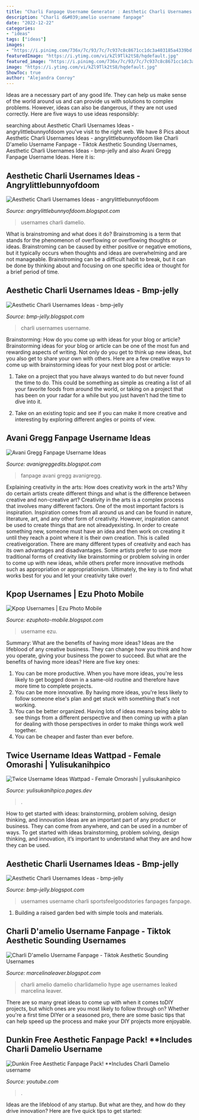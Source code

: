 ```yaml
---
title: "Charli Fanpage Username Generator : Aesthetic Charli Usernames Ideas"
description: "Charli d&#039;amelio username fanpage"
date: "2022-12-22"
categories:
- "ideas"
tags: ["ideas"]
images:
- "https://i.pinimg.com/736x/7c/93/7c/7c937c8c8671cc1dc3a403185a4339bd.jpg"
featuredImage: "https://i.ytimg.com/vi/kZl9Tlk2tS8/hqdefault.jpg"
featured_image: "https://i.pinimg.com/736x/7c/93/7c/7c937c8c8671cc1dc3a403185a4339bd.jpg"
image: "https://i.ytimg.com/vi/kZl9Tlk2tS8/hqdefault.jpg"
ShowToc: true
author: "Alejandra Conroy"
---
```



Ideas are a necessary part of any good life. They can help us make sense of the world around us and can provide us with solutions to complex problems. However, ideas can also be dangerous, if they are not used correctly. Here are five ways to use ideas responsibly: 

	

		
searching about Aesthetic Charli Usernames Ideas - angrylittlebunnyofdoom you've visit to the right web. We have 8 Pics about Aesthetic Charli Usernames Ideas - angrylittlebunnyofdoom like Charli D&#039;amelio Username Fanpage - Tiktok Aesthetic Sounding Usernames, Aesthetic Charli Usernames Ideas - bmp-jelly and also Avani Gregg Fanpage Username Ideas. Here it is:
		
    
## Aesthetic Charli Usernames Ideas - Angrylittlebunnyofdoom

<img loading=lazy src="https://i.ytimg.com/vi/kZl9Tlk2tS8/hqdefault.jpg" onerror="this.onerror=null;this.src='https://tse4.mm.bing.net/th?id=OIP.lltoo8IjFWvq-NjedBqrCwHaFj&amp;pid=15.1';" alt="Aesthetic Charli Usernames Ideas - angrylittlebunnyofdoom">

_Source: angrylittlebunnyofdoom.blogspot.com_

>usernames charli damelio. 

	

What is brainstroming and what does it do?
Brainstroming is a term that stands for the phenomenon of overflowing or overflowing thoughts or ideas. Brainstroming can be caused by either positive or negative emotions, but it typically occurs when thoughts and ideas are overwhelming and are not manageable. Brainstroming can be a difficult habit to break, but it can be done by thinking about and focusing on one specific idea or thought for a brief period of time.

    
## Aesthetic Charli Usernames Ideas - Bmp-jelly

<img loading=lazy src="https://i.ytimg.com/vi/sVx0aA9aqF4/mqdefault.jpg" onerror="this.onerror=null;this.src='https://tse4.mm.bing.net/th?id=OIP.scLuHXQ3_DrXOc17RyCWhgAAAA&amp;pid=15.1';" alt="Aesthetic Charli Usernames Ideas - bmp-jelly">

_Source: bmp-jelly.blogspot.com_

>charli usernames username. 

	

Brainstorming: How do you come up with ideas for your blog or article?
Brainstorming ideas for your blog or article can be one of the most fun and rewarding aspects of writing. Not only do you get to think up new ideas, but you also get to share your own with others. Here are a few creative ways to come up with brainstorming ideas for your next blog post or article:
1. Take on a project that you have always wanted to do but never found the time to do. This could be something as simple as creating a list of all your favorite foods from around the world, or taking on a project that has been on your radar for a while but you just haven’t had the time to dive into it.

2. Take on an existing topic and see if you can make it more creative and interesting by exploring different angles or points of view.

    
## Avani Gregg Fanpage Username Ideas

<img loading=lazy src="https://i.pinimg.com/736x/7c/93/7c/7c937c8c8671cc1dc3a403185a4339bd.jpg" onerror="this.onerror=null;this.src='https://tse1.mm.bing.net/th?id=OIP.3Qyf6pUeHoV3VNLzQvGfWgHaIY&amp;pid=15.1';" alt="Avani Gregg Fanpage Username Ideas">

_Source: avanigreggedits.blogspot.com_

>fanpage avani gregg avanigregg. 

	

Explaining creativity in the arts: How does creativity work in the arts? Why do certain artists create different things and what is the difference between creative and non-creative art?
Creativity in the arts is a complex process that involves many different factors. One of the most important factors is inspiration. Inspiration comes from all around us and can be found in nature, literature, art, and any other form of creativity. However, inspiration cannot be used to create things that are not alreadyexisting. In order to create something new, someone must have an idea and then work on creating it until they reach a point where it is their own creation. This is called creativeigoration. There are many different types of creativity and each has its own advantages and disadvantages. Some artists prefer to use more traditional forms of creativity like brainstorming or problem solving in order to come up with new ideas, while others prefer more innovative methods such as appropriation or appropriationism. Ultimately, the key is to find what works best for you and let your creativity take over!

    
## Kpop Usernames | Ezu Photo Mobile

<img loading=lazy src="https://em.wattpad.com/9a4986fcfdcf9336af179d3f933da028c57e1e72/68747470733a2f2f73332e616d617a6f6e6177732e636f6d2f776174747061642d6d656469612d736572766963652f53746f7279496d6167652f397475646a494a52324a636255413d3d2d3338353136393837312e313461626530303631613932386538383934353839383337363638322e706e67?s=fit&amp;w=720&amp;h=720" onerror="this.onerror=null;this.src='https://tse2.mm.bing.net/th?id=OIP.bvPt-ixKvU9rAglFGtofrQAAAA&amp;pid=15.1';" alt="Kpop Usernames | Ezu Photo Mobile">

_Source: ezuphoto-mobile.blogspot.com_

>username ezu. 

	

Summary: What are the benefits of having more ideas?
Ideas are the lifeblood of any creative business. They can change how you think and how you operate, giving your business the power to succeed. But what are the benefits of having more ideas? Here are five key ones:
1. You can be more productive. When you have more ideas, you're less likely to get bogged down in a same-old routine and therefore have more time to complete projects.
2. You can be more innovative. By having more ideas, you're less likely to follow someone else's plan and get stuck with something that's not working.
3. You can be better organized. Having lots of ideas means being able to see things from a different perspective and then coming up with a plan for dealing with those perspectives in order to make things work well together.
4. You can be cheaper and faster than ever before.

    
## Twice Username Ideas Wattpad - Female Omorashi | Yulisukanihpico

<img loading=lazy src="https://www.fossguru.com/wp-content/uploads/2020/10/Best-Snapchat-Username-Suggestions.png" onerror="this.onerror=null;this.src='https://tse2.mm.bing.net/th?id=OIP.L8bMgnRxiVr7qk4Whn1inAHaP3&amp;pid=15.1';" alt="Twice Username Ideas Wattpad - Female Omorashi | yulisukanihpico">

_Source: yulisukanihpico.pages.dev_

>. 

	

How to get started with ideas: brainstorming, problem solving, design thinking, and innovation
Ideas are an important part of any product or business. They can come from anywhere, and can be used in a number of ways. To get started with ideas brainstorming, problem solving, design thinking, and innovation, it’s important to understand what they are and how they can be used.

    
## Aesthetic Charli Usernames Ideas - Bmp-jelly

<img loading=lazy src="https://www.sqorebda3.com/vb/attachments/10531/" onerror="this.onerror=null;this.src='https://tse4.mm.bing.net/th?id=OIP.xvP4cIEyCMsvMXOoP20p9wHaE7&amp;pid=15.1';" alt="Aesthetic Charli Usernames Ideas - bmp-jelly">

_Source: bmp-jelly.blogspot.com_

>usernames username charli sportsfeelgoodstories fanpages fanpage. 

	

1. Building a raised garden bed with simple tools and materials.

    
## Charli D&#039;amelio Username Fanpage - Tiktok Aesthetic Sounding Usernames

<img loading=lazy src="https://img.buzzfeed.com/buzzfeed-static/static/2019-11/22/4/asset/09ea21450ab2/sub-buzz-3170-1574395557-1.png?resize=990:726" onerror="this.onerror=null;this.src='https://tse2.mm.bing.net/th?id=OIP.MTe87JkIueu21NGsERQAOgHaFb&amp;pid=15.1';" alt="Charli D&#039;amelio Username Fanpage - Tiktok Aesthetic Sounding Usernames">

_Source: marcelinaleaver.blogspot.com_

>charli amelio damelio charlidamelio hype age usernames leaked marcelina leaver. 

	

There are so many great ideas to come up with when it comes toDIY projects, but which ones are you most likely to follow through on? Whether you're a first time DIYer or a seasoned pro, there are some basic tips that can help speed up the process and make your DIY projects more enjoyable.

    
## Dunkin Free Aesthetic Fanpage Pack! **Includes Charli Damelio Username

<img loading=lazy src="https://i.ytimg.com/vi/cq3cVeOh_AU/maxresdefault.jpg" onerror="this.onerror=null;this.src='https://tse1.mm.bing.net/th?id=OIP.p5KN65WZt-W1p1JQi8HbBwHaEK&amp;pid=15.1';" alt="Dunkin Free Aesthetic Fanpage Pack! **Includes Charli Damelio username">

_Source: youtube.com_

>. 

	

Ideas are the lifeblood of any startup. But what are they, and how do they drive innovation? Here are five quick tips to get started: 

